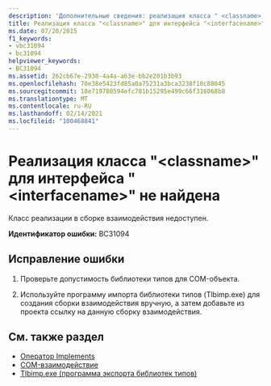 ```yaml
---
description: 'Дополнительные сведения: реализация класса " <classname> " для интерфейса <interfacename> не найдена'
title: Реализация класса "<classname>" для интерфейса "<interfacename>" не найдена
ms.date: 07/20/2015
f1_keywords:
- vbc31094
- bc31094
helpviewer_keywords:
- BC31094
ms.assetid: 262cb67e-2930-4a4a-a63e-bb2e201b3b93
ms.openlocfilehash: 70e38e5423fd85a0a75231a3bca3238f10c88045
ms.sourcegitcommit: 10e719780594efc781b15295e499c66f316068b8
ms.translationtype: MT
ms.contentlocale: ru-RU
ms.lasthandoff: 02/14/2021
ms.locfileid: "100468841"
---
```

# <a name="implementing-class-classname-for-interface-interfacename-cannot-be-found"></a>Реализация класса "\<classname>" для интерфейса "\<interfacename>" не найдена

Класс реализации в сборке взаимодействия недоступен.  
  
 **Идентификатор ошибки:** BC31094  
  
## <a name="to-correct-this-error"></a>Исправление ошибки  
  
1. Проверьте допустимость библиотеки типов для COM-объекта.  
  
2. Используйте программу импорта библиотеки типов (Tlbimp.exe) для создания сборки взаимодействия вручную, а затем добавьте из проекта ссылку на данную сборку взаимодействия.  
  
## <a name="see-also"></a>См. также раздел

- [Оператор Implements](../language-reference/statements/implements-statement.md)
- [COM-взаимодействие](../programming-guide/com-interop/index.md)
- [Tlbimp.exe (программа экспорта библиотек типов)](../../framework/tools/tlbimp-exe-type-library-importer.md)

